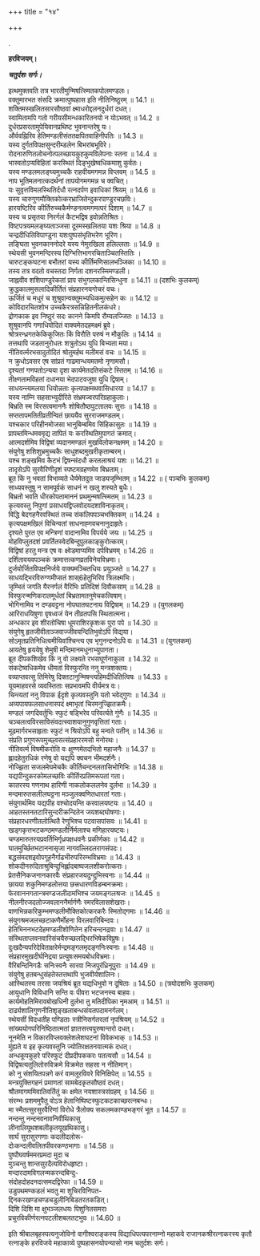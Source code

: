 +++
title = "१४"

+++

.

**हरविजयम्।**

***चतुर्दशः सर्गः।***

इत्थमुक्तवति तत्र भारतीमुन्मिषत्स्मितकपोलमण्डलः।  
वक्तुमारभत संसदि क्रमात्पुष्पहास इति नीतिनिष्ठुरम् ॥ 14.1 ॥  
शक्तिमस्खलितसारसौष्ठवां क्ष्माधरोद्दलनदुर्धरां दधत्।  
स्वामितामपि गतो गरीयसीमन्धकारितनयो न योऽभवत् ॥ 14.2 ॥  
दुर्धरप्रसरतामुपेयिवानप्रथिष्ट भुवनान्तरेषु यः।  
और्ववह्निरिव हेतिमण्डलीसंततक्षपितवाहिनीपतिः ॥ 14.3 ॥  
यस्य दुर्गतविपक्षसुन्दरीम्डलेन बिभरांबभूविरे।  
रोदनारुणितलोचनोत्पलच्छायकुह्कुमविलेपनाः स्तना ॥ 14.4 ॥  
भास्वतोऽप्यविहितां करस्थितं दिङ्भुखेष्वधिकमाशु कुर्वतः।  
यस्य मण्डलमलङ्घ्यमुच्चकै राहवीयमगमन्न विप्लवम् ॥ 14.5 ॥  
नाप भूतिमलनात्कदर्थनां तापयोगमगमन्न च क्वचित्।  
यः सुवृत्तविमलस्थितिर्दधौ रत्नदर्पण इवाधिकां श्रियम् ॥ 14.6 ॥  
यस्य चारुगुणमौक्तिकोत्करभ्राजितेन्दुकरपाण्डुरचछविः।  
हारयष्टिरिव कीर्तिरुच्चकैर्मण्डनत्वमगमत्परं दिशाम् ॥ 14.7 ॥  
यस्य च प्रसृतया निरर्गलं कैटभद्विष इवोन्नतिश्रितः।  
विष्टपत्रयमलङ्घ्यताञ्जसा दूरमस्खलितया यशः श्रिया ॥ 14.8 ॥  
चन्द्रदीधितिविपाण्डुना यशःपुष्पसंभृतिभरेण भूरिण।  
लङ्घिता भुवनकाननोदरे यस्य नेमुरखिला हलिल्लताः ॥ 14.9 ॥  
स्थेयसी भुवनमन्दिरस्य दिग्भित्तिभागरचिताञ्चितस्तितिः ।  
चारुटङ्कघटना बभौतरां यस्य कीर्तिमणिसालभञ्जिका ॥ 14.10 ॥  
तस्य तत्र वदतो वचस्तदा निर्गता दशनरस्मिमण्डली।  
जाह्नवीव शशिपाण्डुरेकतां प्राप संभुगलकान्तिसिन्धुना ॥ 14.11 ॥ (दशभिः कुलकम्)  
क्रुद्धकालमुसलादिकीर्तितं संप्रहारनयगोचरं वचः।  
ऊर्जितं च मधुरं च शुश्रुवान्वक्तुमभ्यधिकमुत्सहेन कः ॥ 14.12 ॥  
कोविदारचितशोभ उच्चकैरत्रसन्निहितनीलकंधरे।  
द्रोणकाक इव निष्ठुरं सदः कानने किमपि रौम्यलज्जितः ॥ 14.13 ॥  
शुश्रुवानपि गणाधिपोदितं वाक्यमेतदहमक्ष्मं ब्रुवे।  
श्रोत्ररन्ध्रगतकेकिकूजितः किं विरौति परुषं न मौकुलिः ॥ 14.14 ॥  
तत्तथापि जडतानुरोधतः शत्रुतोऽथ युधि बिभ्यता मया।  
नीतिवर्त्मरभसादुतोदितं श्रोतुमर्हथ मलीमसं वचः ॥ 14.15 ॥  
न क्रुधोऽवसर एष सांप्रतं गाढमान्धयमतमो नृणामसौ।  
दृश्यतां गणपतोऽन्यया दृशा कार्यमेतदतिसंकटे स्तितम् ॥ 14.16 ॥  
तीक्ष्णतामविहतां दधानया भेदपाटवजुषा युधि द्विषाम्।  
साधयन्त्यमलया धियोन्नताः कृत्यपक्षमथवासिधारया ॥ 14.17 ॥  
यस्य नाम्नि सहसाभ्युदीरिते संभ्रमज्वरपरिग्रहाकुलाः।  
बिभ्रति स्म विरसत्वमाननैः शोषितौष्ठपुटतालवः सुराः ॥ 14.18 ॥  
सप्ततापमतितीव्रतीन्वितं छाययैव सुरराजमण्डलम्।  
यश्चकार परिहीनमोजसा भानुबिम्बमिव सिंहिकासुतः ॥ 14.19 ॥  
प्रापब्तमिन्धमवमृद्य तापितं यः करस्थितिमुपागतं क्रमात्।  
आत्मदर्शमिव विद्विषां व्यदानमण्डलं मुखविलोकनक्षमम् ॥ 14.20 ॥  
संयुगेषु शशिशुभ्रमुच्चकैः साधुशब्दमुखरीकृताम्बरम्।  
यश्च शङ्खमिव कैटभं द्विषन्संदधौ करतलाश्रयं यशः ॥ 14.21 ॥  
तादृसेऽपि सुरवैरिणीदृशं स्पष्टमग्रहणमेव बिभ्रताम्।  
ब्रूत किं नु भवतां विभाव्यते धैर्यमेतदुत जाड्यजृम्भितम् ॥ 14.22 ॥ ( पञ्चभिः कुलकम्)  
साध्यवस्तुषु न सामपूर्वकं साधनं न खलु शस्यते बुधैः।  
बिभ्रतो भवति धीरकोपतामाननं प्रथमुन्मषत्स्मितम् ॥ 14.23 ॥  
कृत्यवस्तु निपुणां प्रसाधयद्विप्लवोदयदशाविनाकृतम्।  
विद्धि बेदगहनैरवस्थितं तच्च संकलिपपञ्चभक्तिकम् ॥ 14.24 ॥  
कृत्यपक्षमखिलं विचिन्वतां साधनाह्गवचनानुदाहृतेः।  
दृश्यते पुरत एव मन्त्रिणां वादानामिव विपर्यये जयः ॥ 14.25 ॥  
मोहविप्लुतदशं प्रवर्तितस्वेदबिन्दुपुलकाङ्कुरोत्करम्।  
विद्विषां हरतु मन्त्र एष वः क्ष्वेडमाप्यमिव दर्पविभ्रमम् ॥ 14.26 ॥  
दर्शितावयवपञ्चकं क्रमात्तत्कणव्रतविनेयविभ्रमाः।  
दुर्जयोर्जितविपक्षनिर्जये वाक्यमञ्चितधियः प्रयुञ्जते ॥ 14.27 ॥  
साधयद्भिरविरुग्णमीप्सतं शास्6हेतुभिरिव त्रिलक्ष्मभिः।  
जृम्भितं जगति यैरनर्गलं वैरिभिः प्रतिदिशं दिवौकसाम् ॥ 14.28 ॥  
विस्फुरन्मणिकरालमूर्धतां बिभ्रतामतनुमेचकत्विषाम्।  
भोगिनामिव न दण्डवट्टना नोपघातघटनाय विद्विषाम् ॥ 14.29 ॥ (युगलकम्)  
आरिराधयिषुणा वृषध्वजं येन तीव्रतपसि स्थितात्मना।  
अन्धकार इव शीरतोचिषा धूमराशिरकृशःक पुरा पपे ॥ 14.30 ॥  
संयुगेषु हृतजीवीताञ्जवाज्जीवयन्दितिभुवोऽपि विद्यया।  
सोऽमृतप्रतिनिधित्वमीयिवांश्चिन्त्य एव भृगुनन्दनोऽपि वः ॥ 14.31 ॥ (युगलकम्)  
आयतेषु हृययेषु शेमुषी मन्दिमानमधुनाभ्युपागता।  
ब्रूत दीपकशिखेव किं नु वो लक्ष्यते रभसघूर्णनाकुला ॥ 14.32 ॥  
संकटेष्वधिकमेव धीमतां विस्फुरन्ति ननु मन्त्रशक्तयः।  
वव्याप्तवत्सु तिमिरेषु दिक्तटानुन्मिषन्त्यहिमदीधितित्विषः ॥ 14.33 ॥  
यूयमाहवरसे व्यवस्तिताः सप्रभावमपि वीर्यमत्र वः।  
चिन्त्यतां ननु विपाक ईदृशे कृत्यवस्तुनि यतो भवेद्गुणः ॥ 14.34 ॥  
अव्यपायफलसाधनास्पदं क्ष्माभृतां चिरमनुज्झितक्रमैः।  
मण्डलं जगदिवर्तुभिः स्फुटं षड्भिरेव परिवर्त्यते गुंणैः ॥ 14.35 ॥  
चञ्चलत्वविरसाविसंवदत्स्वाशयानुगुणवृत्तितां गताः।  
मूढमार्गरभसाहृताः स्फुटं न श्रियोऽपि बहु मन्वते पतीन् ॥ 14.36 ॥  
संप्रति प्रगुणरूपमुच्छ्वसत्संप्रहाररमसो मनोरथः।  
नीतिवर्त्म विषमीकरोति वः क्षुण्णमेतदभितो महाजनैः ॥ 14.37 ॥  
ह्लादहेतुरधिकं रणेषु वो यद्यपि क्वचन भीमदर्शनैः।  
नोज्झिता सजलमेघमेचकैः कीर्तिचन्दनलतासिभोगिभिः ॥ 14.38 ॥  
यद्यपीन्दुकरकोमलच्छविः कीर्तिरप्रतिमरूपतां गता।  
कातरस्य गणनाथ हारिणी नाकलोकललनेव दुर्लभा ॥ 14.39 ॥  
मन्दमारुतसलीलघट्टना मञ्जुलक्वणितधारतां गताः।  
संयुगार्थमिव यद्यपीह वश्चोदयन्ति करवालयष्टयः ॥ 14.40 ॥  
आहतस्तनतटारिसुन्दरीक्रन्दितेन जयशब्दघोषणाः।  
संप्रहारधरणीतलोत्थितै रेणुभिश्च पटवासपांसवः ॥ 14.41 ॥  
खड्गकृत्तभटकण्ठमण्डलौर्निर्मलाश्च मणिहारयष्टयः।  
चण्डमारुतरयप्रवर्तिभिर्गृध्रपक्षधवनैः प्रकीर्णकाः ॥ 14.42 ॥  
घातमुर्च्छितभटाननासृजा नागवल्लिदलरागसंपदः।  
बद्धसंमदशइवोपगूहनैर्गाढभीरुपरिरम्भविभ्रमाः ॥ 14.43 ॥  
शोकदीनरुदिताश्रुबिन्दुभिर्ह्लादबाष्पजलशीकरोत्कराः।  
प्रेतसैनिकजनानकारवैः संप्रहारजयदुन्दुभिस्वनाः ॥ 14.44 ॥  
छायया शकुनिमण्डलोत्तया छत्त्रधारणविडम्बनक्रमाः।  
फेरवाननगतान्त्रमण्डजलीदामभिश्च जयमङ्गलश्रजः ॥ 14.45 ॥  
नीलनीरजदलोज्जवलाननैर्मार्गणैः स्मरविलासशेखराः।  
वाणभिन्नकरिकुम्भमण्डलीमौक्तिकोत्करकरैः स्मितोद्गमाः ॥ 14.46 ॥  
संयुगश्रमजलच्छटाकणैर्मोहना विरलवारिबिन्दवः।  
हेतिभिननभटदेहमण्डलीशोणितेन हरिचन्दनद्रवाः ॥ 14.47 ॥  
संस्थिताप्लवनवारिसंचयैरुच्छलद्भिरभिषेकविप्रुषः।  
दुःखदैन्यपरिदेविताक्षरेर्मन्द्रमङ्गलमृदङ्गनिःस्वनाः ॥ 14.48 ॥  
संप्रहारमुखदीर्घनिद्रया प्रत्युषःसमयबोधविभ्रमाः।  
वैरिबन्दिनिगडैः सनिःस्वनैः सारवा निजपुरंध्रिनूपुराः ॥ 14.49 ॥  
संयुगेषु हतबन्धुसंहतेस्तत्तथापि भुजवीर्यशालिनः।  
आस्थितस्य तरसा जयश्रियं ब्रूत यद्यधिभुवो न दूषिताः ॥ 14.50 ॥ (त्रयोदशभिः कुलकम्)  
आयुधानि विविधानि सन्ति वः पीवरा भटजनस्य बाहवः।  
कार्यमोहतिमिरावबोखधिनी दुर्लभा तु मतिदीपिका नृमआम् ॥ 14.51 ॥  
दार्ढ्यशालिगुणनीतिशृङ्खलाबन्धसंयतपदामनर्गलम्।  
स्थेयसीं विदधतीह पण्डिताः स्त्रीनिसर्गतरलां नृपश्रियम् ॥ 14.52 ॥  
सांख्ययोगपरिनिष्ठितात्मतां ज्ञातसत्त्वपुरुषान्तरो दधत्।  
नूनमेति न विकारविप्लवक्लेशलेशघटनां विवेकभाक् ॥ 14.53 ॥  
मुंह्यते य इह कृत्यवस्तुनि ज्योतिरक्षतनयात्मकं दधत्।  
अन्धकूपकुहरे परिस्फुटं दीप्रदीपककरः पतत्यसौ ॥ 14.54 ॥  
विद्विषत्यतुलितोरुविक्रमे विक्रमेत सहसा न नीतिमान्।  
को नु संशयितपन्नगे करं वामलूरविवरे विनिक्षिपेत् ॥ 14.55 ॥  
मन्त्रयुक्तिगहनं प्रमाणतां सामबेदकृतसौष्ठवं दधत्।  
श्रौतमागममिवातिवर्तितुं कः क्षमेत नयशास्त्रसंग्रहम् ॥ 14.56 ॥  
संरम्भः प्रशममुपैतु वोऽत्र हेलानिष्पिष्टस्फुटकटकाच्छरत्नबन्धः।  
मा स्मैतत्सुरसुरवैरिणां विरोधे त्रैलोक्य सकलमकाण्डभङ्गरं भूत ॥ 14.57 ॥  
नन्दन्तु नन्दनवनावनिवीथिकासु  
लीनालियूथशबलीकृतयूखथिकासु।  
सार्घं सुरासुरगणाः कदलीदलोरू-  
दोःकन्दलीवलितपीवरकण्ठभागाः ॥ 14.58 ॥  
पुष्पौघवर्षममरप्रमदा मुदा च  
मुञ्चन्तु शान्तसुरदैत्यविरोधहृष्टाः।  
मन्दारदामविगलन्मकरन्दबिन्दु-  
संदोहदोहदनदत्समदद्विरेफा ॥ 14.59 ॥  
उडुपथमण्कडलं भवतु मा शुचिरविनिपत-  
द्दिनकरखण्डचण्डचडुलीनिबिडतरतकडित्।  
दिशि दिशि मा क्षुभञ्जलधयः पिशुनितसमराः  
प्रचुरविकीर्णरत्नपटलीशबलतटभुवः ॥ 14.60 ॥

इति श्रीबालबृहस्पत्यनुजोविनो वागीश्वराङ्कस्य विद्याधिपत्यपरनाम्नो महाकवे राजानकश्रीरत्नाकरस्य कृतौ रत्नाङ्के हरविजये महाकाव्ये पुष्पहासनयोपन्यासो नाम चतुर्दशः सर्गः।

